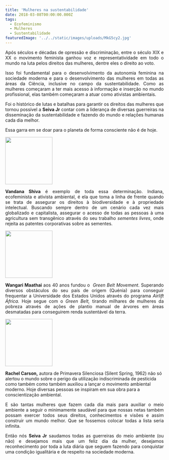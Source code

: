 ```yaml
---
title: 'Mulheres na sustentabilidade'
date: 2018-03-08T00:00:00.000Z
tags:
  - Ecofeminismo
  - Mulheres
  - Sustentabilidade
featuredImage: '../../static/images/uploads/MkG5cy2.jpg'
---
```


<p style="text-align: justify;">Após séculos e décadas de opressão e discriminação, entre o século XIX e XX o movimento feminista ganhou voz e representatividade em todo o mundo na luta pelos direitos das mulheres, dentre eles o direito ao voto.</p>
<p style="text-align: justify;">Isso foi fundamental para o desenvolvimento da autonomia feminina na sociedade moderna e para o desenvolvimento das mulheres em todas as áreas da Ciência, inclusive no campo da sustentabilidade. Como as mulheres começaram a ter mais acesso à informação e inserção no mundo profissional, elas também começaram a atuar como ativistas ambientais.</p>
<p style="text-align: justify;">Foi o histórico de lutas e batalhas para garantir os direitos das mulheres que tornou possível a <strong>Seiva Jr</strong> contar com a liderança de diversas guerreiras na disseminação da sustentabilidade e fazendo do mundo e relações humanas cada dia melhor.</p>
<p style="text-align: justify;">Essa garra em se doar para o planeta de forma consciente não é de hoje.</p>

<p>
<img class="wp-image-578 size-thumbnail alignleft" src="https://i.imgur.com/dnImGBY.jpg" alt="" width="150" height="150" />
</p>

<p style="text-align: justify;"><b>Vandana Shiva</b> é exemplo de toda essa determinação. Indiana, ecofeminista e ativista ambiental, é ela que toma a linha de frente quando se trata de assegurar os direitos à biodiversidade e à propriedade intelectual. Buscando sempre dentro de um cenário cada vez mais globalizado e capitalista, assegurar o acesso de todas as pessoas à uma agricultura sem transgênico através do seu trabalho <i>sementes livres</i>, onde rejeita as patentes corporativas sobre as sementes.</p>

<p style="text-align: justify;"><b><img class="wp-image-579 size-thumbnail alignleft" src="https://i.imgur.com/0J0h2cI.jpg" alt="" width="150" height="150" /></b></p>

<p style="text-align: justify;"><b>Wangari Maathai</b> aos 40 anos fundou o <i> Green Belt Movement</i>. Superando diversos obstáculos do seu país de origem (Quénia) para conseguir frequentar a Universidade dos Estados Unidos através do programa <i>Airlift África.</i> Hoje segue com o <i>Green Belt, </i>tirando milhares de mulheres da pobreza através de ações de plantio manual de árvores em áreas desmatadas para conseguirem renda sustentável da terra.</p>

<p style="text-align: justify;"><b><img class="wp-image-580 size-thumbnail alignleft" src="https://i.imgur.com/qNBVorc.jpg" alt="" width="150" height="150" />

Rachel Carson,</b> autora de Primavera Silenciosa (Silent Spring, 1962) não só alertou o mundo sobre o perigo da utilização indiscriminada de pesticida como também como também auxiliou a lançar o movimento ambiental moderno. Hoje diversas pessoas se inspiram em sua obra para a conscientização ambiental.</p>

<p style="text-align: justify;">E são tantas mulheres que fazem cada dia mais para auxiliar o meio ambiente a seguir o minimamente saudável para que nossas netas também possam exercer todos seus direitos, conhecimentos e visões e assim construir um mundo melhor. Que se fossemos colocar todas a lista seria infinita.</p>
<p style="text-align: justify;">Então nós <strong>Seiva Jr</strong> saudamos todas as guerreiras do meio ambiente (ou não) e desejamos mais que um feliz dia da mulher, desejamos reconhecimento por toda a luta diária que seguem fazendo para conquistar uma condição igualitária e de respeito na sociedade moderna.</p>
<p style="text-align: justify;"></p>
